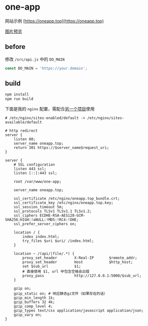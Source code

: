 # one-app

网站示例 [https://oneapp.top](https://oneapp.top)

[图片预览](./preview/README.md)

## before

修改 `/src/api.js` 中的 `DO_MAIN`

```js
const DO_MAIN = 'https://your.domain';
```

## build

```bash
npm install
npm run build
```

下面是我的 `nginx` 配置，需配合[另一个项目](https://github.com/gene9831/one-app-api)使用

```nginx
# /etc/nginx/sites-enabled/default -> /etc/nginx/sites-available/default

# http redirect
server {
    listen 80;
    server_name oneapp.top;
    return 301 https://$server_name$request_uri;
}

server {
    # SSL configuration
    listen 443 ssl;
    listen [::]:443 ssl;

    root /var/www/one-app;

    server_name oneapp.top;

    ssl_certificate /etc/nginx/oneapp.top_bundle.crt;
    ssl_certificate_key /etc/nginx/oneapp.top.key;
    ssl_session_timeout 5m;
    ssl_protocols TLSv1 TLSv1.1 TLSv1.2;
    ssl_ciphers ECDHE-RSA-AES128-GCM-SHA256:HIGH:!aNULL:!MD5:!RC4:!DHE;
    ssl_prefer_server_ciphers on;

    location / {
        index index.html;
        try_files $uri $uri/ /index.html;
    }

    location ~ /(api/|file/.*) {
        proxy_set_header        X-Real-IP       $remote_addr;
        proxy_set_header        Host            $http_host;
        set $sub_url            $1;
        # 直接使用 $1, url 中包含空格会出错
        proxy_pass              http://127.0.0.1:5000/$sub_url;
    }

    gzip on;
    gzip_static on; # 响应静态gz文件（如果存在的话）
    gzip_min_length 1k;
    gzip_buffers 32 4k;
    gzip_comp_level 4;
    gzip_types text/css application/javascript application/json;
    gzip_vary on;
}
```

